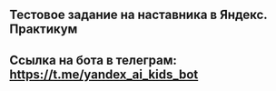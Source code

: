 ## Тестовое задание на наставника в Яндекс. Практикум

## Ссылка на бота в телеграм: https://t.me/yandex_ai_kids_bot